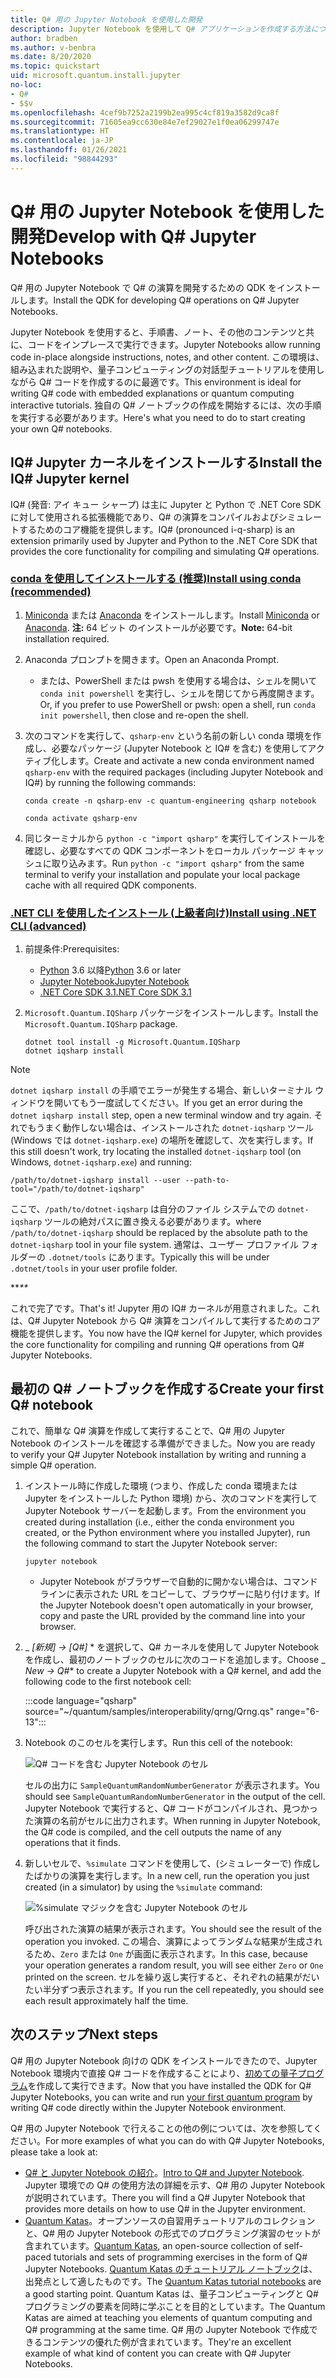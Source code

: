 ```yaml
---
title: Q# 用の Jupyter Notebook を使用した開発
description: Jupyter Notebook を使用して Q# アプリケーションを作成する方法について説明します。
author: bradben
ms.author: v-benbra
ms.date: 8/20/2020
ms.topic: quickstart
uid: microsoft.quantum.install.jupyter
no-loc:
- Q#
- $$v
ms.openlocfilehash: 4cef9b7252a2199b2ea995c4cf819a3582d9ca8f
ms.sourcegitcommit: 71605ea9cc630e84e7ef29027e1f0ea06299747e
ms.translationtype: HT
ms.contentlocale: ja-JP
ms.lasthandoff: 01/26/2021
ms.locfileid: "98844293"
---
```

# <a name="develop-with-q-jupyter-notebooks"></a><span data-ttu-id="19482-103">Q# 用の Jupyter Notebook を使用した開発</span><span class="sxs-lookup"><span data-stu-id="19482-103">Develop with Q# Jupyter Notebooks</span></span>

<span data-ttu-id="19482-104">Q# 用の Jupyter Notebook で Q# の演算を開発するための QDK をインストールします。</span><span class="sxs-lookup"><span data-stu-id="19482-104">Install the QDK for developing Q# operations on Q# Jupyter Notebooks.</span></span>

<span data-ttu-id="19482-105">Jupyter Notebook を使用すると、手順書、ノート、その他のコンテンツと共に、コードをインプレースで実行できます。</span><span class="sxs-lookup"><span data-stu-id="19482-105">Jupyter Notebooks allow running code in-place alongside instructions, notes, and other content.</span></span> <span data-ttu-id="19482-106">この環境は、組み込まれた説明や、量子コンピューティングの対話型チュートリアルを使用しながら Q# コードを作成するのに最適です。</span><span class="sxs-lookup"><span data-stu-id="19482-106">This environment is ideal for writing Q# code with embedded explanations or quantum computing interactive tutorials.</span></span> <span data-ttu-id="19482-107">独自の Q# ノートブックの作成を開始するには、次の手順を実行する必要があります。</span><span class="sxs-lookup"><span data-stu-id="19482-107">Here's what you need to do to start creating your own Q# notebooks.</span></span>

## <a name="install-the-iq-jupyter-kernel"></a><span data-ttu-id="19482-108">IQ# Jupyter カーネルをインストールする</span><span class="sxs-lookup"><span data-stu-id="19482-108">Install the IQ# Jupyter kernel</span></span>

<span data-ttu-id="19482-109">IQ# (発音: アイ キュー シャープ) は主に Jupyter と Python で .NET Core SDK に対して使用される拡張機能であり、Q# の演算をコンパイルおよびシミュレートするためのコア機能を提供します。</span><span class="sxs-lookup"><span data-stu-id="19482-109">IQ# (pronounced i-q-sharp) is an extension primarily used by Jupyter and Python to the .NET Core SDK that provides the core functionality for compiling and simulating Q# operations.</span></span>

### <a name="install-using-conda-recommended"></a>[<span data-ttu-id="19482-110">conda を使用してインストールする (推奨)</span><span class="sxs-lookup"><span data-stu-id="19482-110">Install using conda (recommended)</span></span>](#tab/tabid-conda)

1. <span data-ttu-id="19482-111">[Miniconda](https://docs.conda.io/en/latest/miniconda.html) または [Anaconda](https://www.anaconda.com/products/individual#Downloads) をインストールします。</span><span class="sxs-lookup"><span data-stu-id="19482-111">Install [Miniconda](https://docs.conda.io/en/latest/miniconda.html) or [Anaconda](https://www.anaconda.com/products/individual#Downloads).</span></span> <span data-ttu-id="19482-112">**注:** 64 ビット のインストールが必要です。</span><span class="sxs-lookup"><span data-stu-id="19482-112">**Note:** 64-bit installation required.</span></span>

1. <span data-ttu-id="19482-113">Anaconda プロンプトを開きます。</span><span class="sxs-lookup"><span data-stu-id="19482-113">Open an Anaconda Prompt.</span></span>

   - <span data-ttu-id="19482-114">または、PowerShell または pwsh を使用する場合は、シェルを開いて `conda init powershell` を実行し、シェルを閉じてから再度開きます。</span><span class="sxs-lookup"><span data-stu-id="19482-114">Or, if you prefer to use PowerShell or pwsh: open a shell, run `conda init powershell`, then close and re-open the shell.</span></span>

1. <span data-ttu-id="19482-115">次のコマンドを実行して、`qsharp-env` という名前の新しい conda 環境を作成し、必要なパッケージ (Jupyter Notebook と IQ# を含む) を使用してアクティブ化します。</span><span class="sxs-lookup"><span data-stu-id="19482-115">Create and activate a new conda environment named `qsharp-env` with the required packages (including Jupyter Notebook and IQ#) by running the following commands:</span></span>

    ```
    conda create -n qsharp-env -c quantum-engineering qsharp notebook

    conda activate qsharp-env
    ```

1. <span data-ttu-id="19482-116">同じターミナルから `python -c "import qsharp"` を実行してインストールを確認し、必要なすべての QDK コンポーネントをローカル パッケージ キャッシュに取り込みます。</span><span class="sxs-lookup"><span data-stu-id="19482-116">Run `python -c "import qsharp"` from the same terminal to verify your installation and populate your local package cache with all required QDK components.</span></span>

### <a name="install-using-net-cli-advanced"></a>[<span data-ttu-id="19482-117">.NET CLI を使用したインストール (上級者向け)</span><span class="sxs-lookup"><span data-stu-id="19482-117">Install using .NET CLI (advanced)</span></span>](#tab/tabid-dotnetcli)

1. <span data-ttu-id="19482-118">前提条件:</span><span class="sxs-lookup"><span data-stu-id="19482-118">Prerequisites:</span></span>

    - <span data-ttu-id="19482-119">[Python](https://www.python.org/downloads/) 3.6 以降</span><span class="sxs-lookup"><span data-stu-id="19482-119">[Python](https://www.python.org/downloads/) 3.6 or later</span></span>
    - [<span data-ttu-id="19482-120">Jupyter Notebook</span><span class="sxs-lookup"><span data-stu-id="19482-120">Jupyter Notebook</span></span>](https://jupyter.readthedocs.io/en/latest/install.html)
    - [<span data-ttu-id="19482-121">.NET Core SDK 3.1</span><span class="sxs-lookup"><span data-stu-id="19482-121">.NET Core SDK 3.1</span></span>](https://dotnet.microsoft.com/download/dotnet-core/3.1)

1. <span data-ttu-id="19482-122">`Microsoft.Quantum.IQSharp` パッケージをインストールします。</span><span class="sxs-lookup"><span data-stu-id="19482-122">Install the `Microsoft.Quantum.IQSharp` package.</span></span>

    ```dotnetcli
    dotnet tool install -g Microsoft.Quantum.IQSharp
    dotnet iqsharp install
    ```

> [!NOTE]
> <span data-ttu-id="19482-123">`dotnet iqsharp install` の手順でエラーが発生する場合、新しいターミナル ウィンドウを開いてもう一度試してください。</span><span class="sxs-lookup"><span data-stu-id="19482-123">If you get an error during the `dotnet iqsharp install` step, open a new terminal window and try again.</span></span>
> <span data-ttu-id="19482-124">それでもうまく動作しない場合は、インストールされた `dotnet-iqsharp` ツール (Windows では `dotnet-iqsharp.exe`) の場所を確認して、次を実行します。</span><span class="sxs-lookup"><span data-stu-id="19482-124">If this still doesn't work, try locating the installed `dotnet-iqsharp` tool (on Windows, `dotnet-iqsharp.exe`) and running:</span></span>
> ```
> /path/to/dotnet-iqsharp install --user --path-to-tool="/path/to/dotnet-iqsharp"
> ```
> <span data-ttu-id="19482-125">ここで、`/path/to/dotnet-iqsharp` は自分のファイル システムでの `dotnet-iqsharp` ツールの絶対パスに置き換える必要があります。</span><span class="sxs-lookup"><span data-stu-id="19482-125">where `/path/to/dotnet-iqsharp` should be replaced by the absolute path to the `dotnet-iqsharp` tool in your file system.</span></span>
> <span data-ttu-id="19482-126">通常は、ユーザー プロファイル フォルダーの `.dotnet/tools` にあります。</span><span class="sxs-lookup"><span data-stu-id="19482-126">Typically this will be under `.dotnet/tools` in your user profile folder.</span></span>
    
<span data-ttu-id="19482-127">\*\*_</span><span class="sxs-lookup"><span data-stu-id="19482-127">\*\*_</span></span>

<span data-ttu-id="19482-128">これで完了です。</span><span class="sxs-lookup"><span data-stu-id="19482-128">That's it!</span></span> <span data-ttu-id="19482-129">Jupyter 用の IQ# カーネルが用意されました。これは、Q# Jupyter Notebook から Q# 演算をコンパイルして実行するためのコア機能を提供します。</span><span class="sxs-lookup"><span data-stu-id="19482-129">You now have the IQ# kernel for Jupyter, which provides the core functionality for compiling and running Q# operations from Q# Jupyter Notebooks.</span></span>

## <a name="create-your-first-q-notebook"></a><span data-ttu-id="19482-130">最初の Q# ノートブックを作成する</span><span class="sxs-lookup"><span data-stu-id="19482-130">Create your first Q# notebook</span></span>

<span data-ttu-id="19482-131">これで、簡単な Q# 演算を作成して実行することで、Q# 用の Jupyter Notebook のインストールを確認する準備ができました。</span><span class="sxs-lookup"><span data-stu-id="19482-131">Now you are ready to verify your Q# Jupyter Notebook installation by writing and running a simple Q# operation.</span></span>

1. <span data-ttu-id="19482-132">インストール時に作成した環境 (つまり、作成した conda 環境または Jupyter をインストールした Python 環境) から、次のコマンドを実行して Jupyter Notebook サーバーを起動します。</span><span class="sxs-lookup"><span data-stu-id="19482-132">From the environment you created during installation (i.e., either the conda environment you created, or the Python environment where you installed Jupyter), run the following command to start the Jupyter Notebook server:</span></span>

    ```
    jupyter notebook
    ```

    - <span data-ttu-id="19482-133">Jupyter Notebook がブラウザーで自動的に開かない場合は、コマンド ラインに表示された URL をコピーして、ブラウザーに貼り付けます。</span><span class="sxs-lookup"><span data-stu-id="19482-133">If the Jupyter Notebook doesn't open automatically in your browser, copy and paste the URL provided by the command line into your browser.</span></span>

1. <span data-ttu-id="19482-134">_ *[新規] → [Q#]* \* を選択して、Q# カーネルを使用して Jupyter Notebook を作成し、最初のノートブックのセルに次のコードを追加します。</span><span class="sxs-lookup"><span data-stu-id="19482-134">Choose _ *New → Q#*\* to create a Jupyter Notebook with a Q# kernel, and add the following code to the first notebook cell:</span></span>

    :::code language="qsharp" source="~/quantum/samples/interoperability/qrng/Qrng.qs" range="6-13":::

1. <span data-ttu-id="19482-135">Notebook のこのセルを実行します。</span><span class="sxs-lookup"><span data-stu-id="19482-135">Run this cell of the notebook:</span></span>

    ![Q# コードを含む Jupyter Notebook のセル](~/media/install-guide-jupyter.png)

    <span data-ttu-id="19482-137">セルの出力に `SampleQuantumRandomNumberGenerator` が表示されます。</span><span class="sxs-lookup"><span data-stu-id="19482-137">You should see `SampleQuantumRandomNumberGenerator` in the output of the cell.</span></span> <span data-ttu-id="19482-138">Jupyter Notebook で実行すると、Q# コードがコンパイルされ、見つかった演算の名前がセルに出力されます。</span><span class="sxs-lookup"><span data-stu-id="19482-138">When running in Jupyter Notebook, the Q# code is compiled, and the cell outputs the name of any operations that it finds.</span></span>

1. <span data-ttu-id="19482-139">新しいセルで、`%simulate` コマンドを使用して、(シミュレーターで) 作成したばかりの演算を実行します。</span><span class="sxs-lookup"><span data-stu-id="19482-139">In a new cell, run the operation you just created (in a simulator) by using the `%simulate` command:</span></span>

    ![%simulate マジックを含む Jupyter Notebook のセル](~/media/install-guide-jupyter-simulate.png)

    <span data-ttu-id="19482-141">呼び出された演算の結果が表示されます。</span><span class="sxs-lookup"><span data-stu-id="19482-141">You should see the result of the operation you invoked.</span></span> <span data-ttu-id="19482-142">この場合、演算によってランダムな結果が生成されるため、`Zero` または `One` が画面に表示されます。</span><span class="sxs-lookup"><span data-stu-id="19482-142">In this case, because your operation generates a random result, you will see either `Zero` or `One` printed on the screen.</span></span> <span data-ttu-id="19482-143">セルを繰り返し実行すると、それぞれの結果がだいたい半分ずつ表示されます。</span><span class="sxs-lookup"><span data-stu-id="19482-143">If you run the cell repeatedly, you should see each result approximately half the time.</span></span>

## <a name="next-steps"></a><span data-ttu-id="19482-144">次のステップ</span><span class="sxs-lookup"><span data-stu-id="19482-144">Next steps</span></span>

<span data-ttu-id="19482-145">Q# 用の Jupyter Notebook 向けの QDK をインストールできたので、Jupyter Notebook 環境内で直接 Q# コードを作成することにより、[初めての量子プログラム](xref:microsoft.quantum.quickstarts.qrng)を作成して実行できます。</span><span class="sxs-lookup"><span data-stu-id="19482-145">Now that you have installed the QDK for Q# Jupyter Notebooks, you can write and run [your first quantum program](xref:microsoft.quantum.quickstarts.qrng) by writing Q# code directly within the Jupyter Notebook environment.</span></span>

<span data-ttu-id="19482-146">Q# 用の Jupyter Notebook で行えることの他の例については、次を参照してください。</span><span class="sxs-lookup"><span data-stu-id="19482-146">For more examples of what you can do with Q# Jupyter Notebooks, please take a look at:</span></span>

- <span data-ttu-id="19482-147">[Q# と Jupyter Notebook の紹介](https://docs.microsoft.com/samples/microsoft/quantum/intro-to-qsharp-jupyter/)。</span><span class="sxs-lookup"><span data-stu-id="19482-147">[Intro to Q# and Jupyter Notebook](https://docs.microsoft.com/samples/microsoft/quantum/intro-to-qsharp-jupyter/).</span></span> <span data-ttu-id="19482-148">Jupyter 環境での Q# の使用方法の詳細を示す、Q# 用の Jupyter Notebook が説明されています。</span><span class="sxs-lookup"><span data-stu-id="19482-148">There you will find a Q# Jupyter Notebook that provides more details on how to use Q# in the Jupyter environment.</span></span>
- <span data-ttu-id="19482-149">[Quantum Katas](xref:microsoft.quantum.overview.katas)。オープンソースの自習用チュートリアルのコレクションと、Q# 用の Jupyter Notebook の形式でのプログラミング演習のセットが含まれています。</span><span class="sxs-lookup"><span data-stu-id="19482-149">[Quantum Katas](xref:microsoft.quantum.overview.katas), an open-source collection of self-paced tutorials and sets of programming exercises in the form of Q# Jupyter Notebooks.</span></span> <span data-ttu-id="19482-150">[Quantum Katas のチュートリアル ノートブック](https://github.com/microsoft/QuantumKatas#tutorial-topics)は、出発点として適したものです。</span><span class="sxs-lookup"><span data-stu-id="19482-150">The [Quantum Katas tutorial notebooks](https://github.com/microsoft/QuantumKatas#tutorial-topics) are a good starting point.</span></span> <span data-ttu-id="19482-151">Quantum Katas は、量子コンピューティングと Q# プログラミングの要素を同時に学ぶことを目的としています。</span><span class="sxs-lookup"><span data-stu-id="19482-151">The Quantum Katas are aimed at teaching you elements of quantum computing and Q# programming at the same time.</span></span> <span data-ttu-id="19482-152">Q# 用の Jupyter Notebook で作成できるコンテンツの優れた例が含まれています。</span><span class="sxs-lookup"><span data-stu-id="19482-152">They're an excellent example of what kind of content you can create with Q# Jupyter Notebooks.</span></span>
